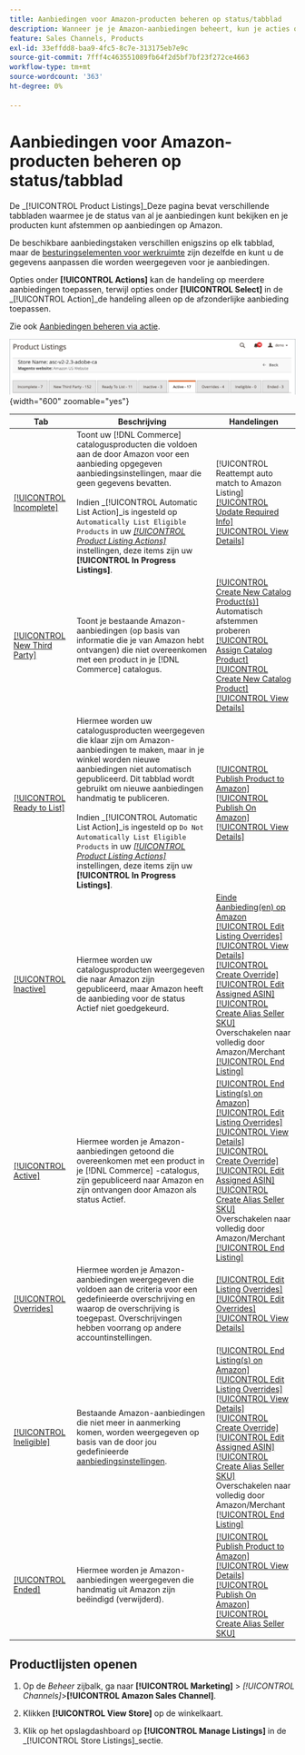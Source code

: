 ```yaml
---
title: Aanbiedingen voor Amazon-producten beheren op status/tabblad
description: Wanneer je je Amazon-aanbiedingen beheert, kun je acties op je aanbiedingen toepassen op basis van status.
feature: Sales Channels, Products
exl-id: 33effdd8-baa9-4fc5-8c7e-313175eb7e9c
source-git-commit: 7fff4c463551089fb64f2d5bf7bf23f272ce4663
workflow-type: tm+mt
source-wordcount: '363'
ht-degree: 0%

---
```


# Aanbiedingen voor Amazon-producten beheren op status/tabblad

De _[!UICONTROL Product Listings]_Deze pagina bevat verschillende tabbladen waarmee je de status van al je aanbiedingen kunt bekijken en je producten kunt afstemmen op aanbiedingen op Amazon.

De beschikbare aanbiedingstaken verschillen enigszins op elk tabblad, maar de [besturingselementen voor werkruimte](./workspace-controls.md) zijn dezelfde en kunt u de gegevens aanpassen die worden weergegeven voor je aanbiedingen.

Opties onder **[!UICONTROL Actions]** kan de handeling op meerdere aanbiedingen toepassen, terwijl opties onder **[!UICONTROL Select]** in de _[!UICONTROL Action]_de handeling alleen op de afzonderlijke aanbieding toepassen.

Zie ook [Aanbiedingen beheren via actie](./managing-listings-by-action.md).

![Tabbladen met productaanbiedingen](assets/amazon-product-listings-tabs.png){width="600" zoomable="yes"}

| Tab | Beschrijving | Handelingen |
|---------------------------------------------------------------|------------------------------------------------------------------------------------------------------------------------------------------------------------------------------------------------------------------------------------------------------------------------------------------------------------------------------------------------------------------------------------------------------------------------------------------------------------|-----------------------------------------------------------------------------------------------------------------------------------------------------------------------------------------------------------------------------------------------------------------------------------------------------------------------------------------------------------------------------------------------------------------------------------------------------------------------------------------------------------------------------------------|
| [[!UICONTROL Incomplete]](./incomplete-listings.md) | Toont uw [!DNL Commerce] catalogusproducten die voldoen aan de door Amazon voor een aanbieding opgegeven aanbiedingsinstellingen, maar die geen gegevens bevatten.<br><br>Indien _[!UICONTROL Automatic List Action]_is ingesteld op `Automatically List Eligible Products` in uw [_[!UICONTROL Product Listing Actions]_](./product-listing-actions.md) instellingen, deze items zijn uw **[!UICONTROL In Progress Listings]**. | [!UICONTROL Reattempt auto match to Amazon Listing]<br>[[!UICONTROL Update Required Info]](./amazon-manually-update-incomplete-listing.md)<br>[[!UICONTROL View Details]](./product-listing-details.md) |
| [[!UICONTROL New Third Party]](./new-third-party-listings.md) | Toont je bestaande Amazon-aanbiedingen (op basis van informatie die je van Amazon hebt ontvangen) die niet overeenkomen met een product in je [!DNL Commerce] catalogus. | [[!UICONTROL Create New Catalog Product(s)]](./creating-assigning-catalog-products.md)<br>Automatisch afstemmen proberen<br>[[!UICONTROL Assign Catalog Product]](./creating-assigning-catalog-products.md)<br>[[!UICONTROL Create New Catalog Product]](./creating-assigning-catalog-products.md)<br>[[!UICONTROL View Details]](./product-listing-details.md) |
| [[!UICONTROL Ready to List]](./ready-to-list.md) | Hiermee worden uw catalogusproducten weergegeven die klaar zijn om Amazon-aanbiedingen te maken, maar in je winkel worden nieuwe aanbiedingen niet automatisch gepubliceerd. Dit tabblad wordt gebruikt om nieuwe aanbiedingen handmatig te publiceren.<br><br>Indien _[!UICONTROL Automatic List Action]_is ingesteld op `Do Not Automatically List Eligible Products` in uw [_[!UICONTROL Product Listing Actions]_](./product-listing-actions.md) instellingen, deze items zijn uw **[!UICONTROL In Progress Listings]**. | [[!UICONTROL Publish Product to Amazon]](./publish-listings-manually.md)<br>[[!UICONTROL Publish On Amazon]](./publish-listings-manually.md)<br>[[!UICONTROL View Details]](./product-listing-details.md) |
| [[!UICONTROL Inactive]](./inactive-listings.md) | Hiermee worden uw catalogusproducten weergegeven die naar Amazon zijn gepubliceerd, maar Amazon heeft de aanbieding voor de status Actief niet goedgekeurd. | [Einde Aanbieding(en) op Amazon](./end-listings-manually.md)<br>[[!UICONTROL Edit Listing Overrides]](./creating-editing-overrides.md)<br>[[!UICONTROL View Details]](./product-listing-details.md)<br>[[!UICONTROL Create Override]](./creating-editing-overrides.md)<br>[[!UICONTROL Edit Assigned ASIN]](./edit-assigned-asin.md)<br>[[!UICONTROL Create Alias Seller SKU]](./create-alias-seller-sku.md#region-specific)<br>Overschakelen naar volledig door Amazon/Merchant<br>[[!UICONTROL End Listing]](./end-listings-manually.md) |
| [[!UICONTROL Active]](./active-listings.md) | Hiermee worden je Amazon-aanbiedingen getoond die overeenkomen met een product in je [!DNL Commerce] -catalogus, zijn gepubliceerd naar Amazon en zijn ontvangen door Amazon als status Actief. | [[!UICONTROL End Listing(s) on Amazon]](./end-listings-manually.md)<br>[[!UICONTROL Edit Listing Overrides]](./creating-editing-overrides.md)<br>[[!UICONTROL View Details]](./product-listing-details.md)<br>[[!UICONTROL Create Override]](./creating-editing-overrides.md)<br>[[!UICONTROL Edit Assigned ASIN]](./edit-assigned-asin.md)<br>[[!UICONTROL Create Alias Seller SKU]](./create-alias-seller-sku.md#region-specific)<br>Overschakelen naar volledig door Amazon/Merchant<br>[[!UICONTROL End Listing]](./end-listings-manually.md) |
| [[!UICONTROL Overrides]](./overrides.md) | Hiermee worden je Amazon-aanbiedingen weergegeven die voldoen aan de criteria voor een gedefinieerde overschrijving en waarop de overschrijving is toegepast. Overschrijvingen hebben voorrang op andere accountinstellingen. | [[!UICONTROL Edit Listing Overrides]](./creating-editing-overrides.md)<br>[[!UICONTROL Edit Overrides]](./creating-editing-overrides.md)<br>[[!UICONTROL View Details]](./product-listing-details.md) |
| [[!UICONTROL Ineligible]](./ineligible-listings.md) | Bestaande Amazon-aanbiedingen die niet meer in aanmerking komen, worden weergegeven op basis van de door jou gedefinieerde [aanbiedingsinstellingen](./listing-settings.md). | [[!UICONTROL End Listing(s) on Amazon]](./end-listings-manually.md)<br>[[!UICONTROL Edit Listing Overrides]](./creating-editing-overrides.md)<br>[[!UICONTROL View Details]](./product-listing-details.md)<br>[[!UICONTROL Create Override]](./creating-editing-overrides.md)<br>[[!UICONTROL Edit Assigned ASIN]](./edit-assigned-asin.md)<br>[[!UICONTROL Create Alias Seller SKU]](./create-alias-seller-sku.md#region-specific)<br>Overschakelen naar volledig door Amazon/Merchant<br>[[!UICONTROL End Listing]](./end-listings-manually.md) |
| [[!UICONTROL Ended]](./ended-listings.md) | Hiermee worden je Amazon-aanbiedingen weergegeven die handmatig uit Amazon zijn beëindigd (verwijderd). | [[!UICONTROL Publish Product to Amazon]](./publish-listings-manually.md)<br>[[!UICONTROL View Details]](./product-listing-details.md)<br>[[!UICONTROL Publish On Amazon]](./publish-listings-manually.md)<br>[[!UICONTROL Create Alias Seller SKU]](./create-alias-seller-sku.md#region-specific) |

## Productlijsten openen

1. Op de _Beheer_ zijbalk, ga naar **[!UICONTROL Marketing]** > _[!UICONTROL Channels]_>**[!UICONTROL Amazon Sales Channel]**.

1. Klikken **[!UICONTROL View Store]** op de winkelkaart.

1. Klik op het opslagdashboard op **[!UICONTROL Manage Listings]** in de _[!UICONTROL Store Listings]_sectie.
